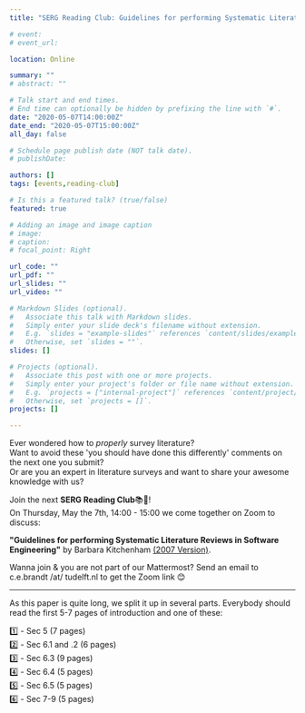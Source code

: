```yaml
---
title: "SERG Reading Club: Guidelines for performing Systematic Literature Reviews in Software Engineering"

# event: 
# event_url: 

location: Online

summary: ""
# abstract: ""

# Talk start and end times.
# End time can optionally be hidden by prefixing the line with `#`.
date: "2020-05-07T14:00:00Z"
date_end: "2020-05-07T15:00:00Z"
all_day: false

# Schedule page publish date (NOT talk date).
# publishDate:

authors: []
tags: [events,reading-club]

# Is this a featured talk? (true/false)
featured: true

# Adding an image and image caption
# image:
# caption: 
# focal_point: Right

url_code: ""
url_pdf: ""
url_slides: ""
url_video: ""

# Markdown Slides (optional).
#   Associate this talk with Markdown slides.
#   Simply enter your slide deck's filename without extension.
#   E.g. `slides = "example-slides"` references `content/slides/example-slides.md`.
#   Otherwise, set `slides = ""`.
slides: []

# Projects (optional).
#   Associate this post with one or more projects.
#   Simply enter your project's folder or file name without extension.
#   E.g. `projects = ["internal-project"]` references `content/project/deep-learning/index.md`.
#   Otherwise, set `projects = []`.
projects: []

---
```



Ever wondered how to _properly_ survey literature?  
Want to avoid these 'you should have done this differently' comments on the next one you submit?  
Or are you an expert in literature surveys and want to share your awesome knowledge with us?  

Join the next **SERG Reading Club**📚📖!  
On Thursday, May the 7th, 14:00 - 15:00 we come together on Zoom to discuss:

**"Guidelines for performing Systematic Literature Reviews in Software Engineering"** by Barbara Kitchenham [(2007 Version)](http://citeseerx.ist.psu.edu/viewdoc/summary?doi=10.1.1.117.471).

Wanna join & you are not part of our Mattermost?
Send an email to c.e.brandt /at/ tudelft.nl to get the Zoom link 😊

---

As this paper is quite long, we split it up in several parts.
Everybody should read the first 5-7 pages of introduction and one of these:

1️⃣ - Sec 5 (7 pages)  
2️⃣ - Sec 6.1 and .2 (6 pages)  
3️⃣ - Sec 6.3 (9 pages)  
4️⃣ - Sec 6.4 (5 pages)  
5️⃣ - Sec 6.5 (5 pages)  
6️⃣ - Sec 7-9 (5 pages)  

